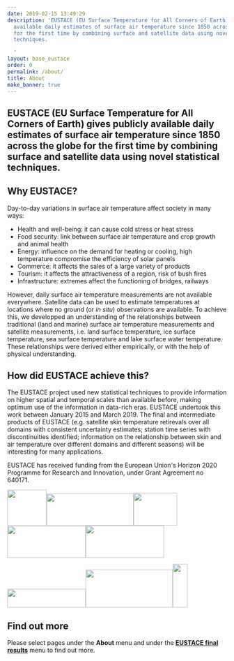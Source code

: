 ```yaml
---
date: 2019-02-15 13:49:29
description: 'EUSTACE (EU Surface Temperature for All Corners of Earth) gives publicly
  available daily estimates of surface air temperature since 1850 across the globe
  for the first time by combining surface and satellite data using novel statistical
  techniques.

  '
layout: base_eustace
order: 0
permalink: /about/
title: About
make_banner: true
---
```


<h2>EUSTACE (EU Surface Temperature for All Corners of Earth) gives publicly available daily estimates of surface air temperature since 1850 across the globe for the first time by combining surface and satellite data using novel statistical techniques.</h2>
<p></p>
<h2><strong>Why EUSTACE?</strong></h2>
<p>Day-to-day variations in surface air temperature affect society in many ways:</p>
<ul>
<li>Health and well-being: it can cause cold stress or heat stress</li>
<li>Food security: link between surface air temperature and crop growth and animal health</li>
<li>Energy: influence on the demand for heating or cooling, high temperature compromise the efficiency of solar panels</li>
<li>Commerce: it affects the sales of a large variety of products</li>
<li>Tourism: it affects the attractiveness of a region, risk of bush fires</li>
<li>Infrastructure: extremes affect the functioning of bridges, railways</li>
</ul>
<p>However, daily surface air temperature measurements are not available everywhere. Satellite data can be used to estimate temperatures at locations where no ground (or <em>in situ</em>) observations are available. To achieve this, we developped an understanding of the relationships between traditional (land and marine) surface air temperature measurements and satellite measurements, i.e. land surface temperature, ice surface temperature, sea surface temperature and lake surface water temperature. These relationships were derived either empirically, or with the help of physical understanding.</p>
<p></p>
<h2><strong>How did EUSTACE achieve this?</strong></h2>
<p>The EUSTACE project used new statistical techniques to provide information on higher spatial and temporal scales than available before, making optimum use of the information in data-rich eras. EUSTACE undertook this work between January 2015 and March 2019. The final and intermediate products of EUSTACE (e.g. satellite skin temperature retirevals over all domains with consistent uncertainty estimates; station time series with discontinuities identified; information on the relationship between skin and air temperature over different domains and different seasons) will be interesting for many applications.</p>
<p>EUSTACE has received funding from the European Union's Horizon 2020 Programme for Research and Innovation, under Grant Agreement no 640171.</p>
<p><img height="82" src="/eustace/static/media/uploads/partner_logos/met_office.jpg" width="90"><img height="73" src="/eustace/static/media/uploads/partner_logos/reading_logo.png" width="200"><img height="75" src="/eustace/static/media/uploads/partner_logos/uni_of_bern.png" width="100"><img height="73" src="/eustace/static/media/uploads/partner_logos/stfc_logo.jpg" width="180"><img height="74" src="/eustace/static/media/uploads/partner_logos/uob_logo.png" width="180"></p>
<p><img height="43" src="/eustace/static/media/uploads/partner_logos/uol_logo.jpg" width="180"><img height="87" src="/eustace/static/media/uploads/partner_logos/knmi_logo.jpg" width="200"><img height="100" src="/eustace/static/media/uploads/partner_logos/dmi_logo.gif" width="34"></p>
<h2><strong>Find out more</strong></h2>
<p>Please select pages under the <strong>About</strong> menu and under the <a href="https://www.eustaceproject.eu/final-results/"><strong>EUSTACE final results</strong></a> menu to find out more.</p>
